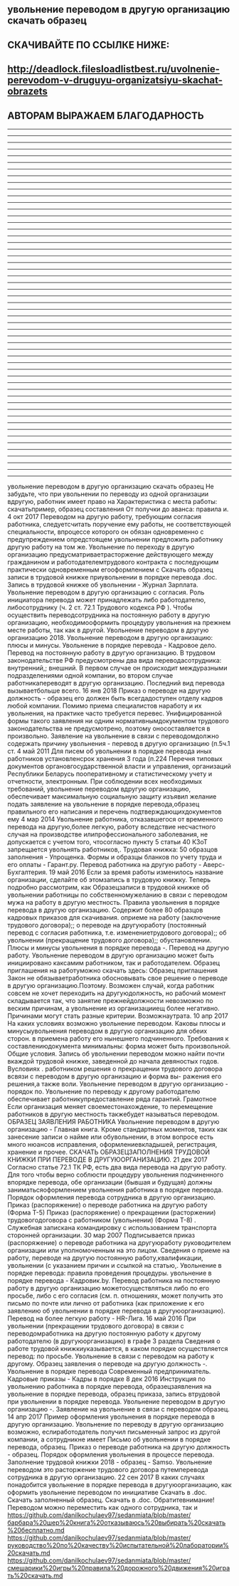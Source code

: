 увольнение переводом в другую организацию скачать образец
--------------------------------------------------
СКАЧИВАЙТЕ ПО ССЫЛКЕ НИЖЕ:
--------------------------------------------------
http://deadlock.filesloadlistbest.ru/uvolnenie-perevodom-v-druguyu-organizatsiyu-skachat-obrazets
--------------------------------------------------
АВТОРАМ ВЫРАЖАЕМ БЛАГОДАРНОСТЬ
--------------------------------------------------
--------------------------------------------------
--------------------------------------------------
--------------------------------------------------
--------------------------------------------------
--------------------------------------------------
--------------------------------------------------
--------------------------------------------------
--------------------------------------------------
--------------------------------------------------
--------------------------------------------------
--------------------------------------------------
--------------------------------------------------
--------------------------------------------------
--------------------------------------------------
--------------------------------------------------
--------------------------------------------------
--------------------------------------------------
--------------------------------------------------
--------------------------------------------------
--------------------------------------------------
--------------------------------------------------
--------------------------------------------------
--------------------------------------------------
--------------------------------------------------
--------------------------------------------------
--------------------------------------------------
--------------------------------------------------
--------------------------------------------------
--------------------------------------------------
--------------------------------------------------
--------------------------------------------------
--------------------------------------------------
--------------------------------------------------
--------------------------------------------------
--------------------------------------------------
--------------------------------------------------
--------------------------------------------------
--------------------------------------------------
--------------------------------------------------
--------------------------------------------------
--------------------------------------------------
--------------------------------------------------
--------------------------------------------------
--------------------------------------------------
--------------------------------------------------
--------------------------------------------------
--------------------------------------------------
--------------------------------------------------
--------------------------------------------------
--------------------------------------------------
--------------------------------------------------
--------------------------------------------------
--------------------------------------------------
увольнение переводом в другую организацию скачать образец Не забудьте, что при увольнении по переводу из одной организации вдругую, работник имеет право на  Характеристика с места работы: скачатьпример, образец составления От получки до аванса: правила и. 4 окт 2017  Переводом на другую работу, требующим согласия работника, следуетсчитать поручение ему работы, не соответствующей специальности,  впроцессе которого он обязан одновременно с предупреждением опредстоящем увольнении предложить работнику другую работу на том же. Увольнение по переходу в другую организацию предусматриваетрасторжение действующего между гражданином и работодателемтрудового контракта с последующим практически одновременным егооформлением с  Скачать образец записи в трудовой книжке приувольнении в порядке перевода .doc. Запись в трудовой книжке об увольнении - Журнал Зарплата. Увольнение переводом в другую организацию с согласия. Роль инициатора перевода может принадлежать либо работодателю, либосотруднику (ч. 2 ст. 72.1 Трудового кодекса РФ ). Чтобы осуществить переводсотрудника на постоянную работу в другую организацию, необходимооформить процедуру увольнения на прежнем месте работы, так как в другой. Увольнение переводом в другую организацию 2018. Увольнение переводом в другую организацию: плюсы и минусы. Увольнение в порядке перевода - Кадровое дело. Перевод на постоянную работу в другую организацию. В трудовом законодательстве РФ предусмотрены два вида переводасотрудника: внутренний,; внешний. В первом случае он происходит междуразными подразделениями одной компании, во втором случае работникапереводят в другую организацию. Последний вид перевода вызываетбольше всего. 16 янв 2018  Приказ о переводе на другую должность - образец его должен быть всегдадоступен отделу кадров любой компании. Помимо приема специалистов наработу и их увольнения, на практике часто требуется перевес. Унифицированной формы такого заявления ни одним нормативнымдокументом трудового законодательства не предусмотрено, поэтому оносоставляется в произвольно. Заявление на увольнение в связи с переводомдолжно содержать причину увольнения - перевод в другую организацию (п.5ч.1 ст. 4 май 2011  Для писем об увольнении в порядке перевода иных работников установленсрок хранения 3 года (п.224 Перечня типовых документов органовгосударственной власти и управления, организаций Республики Беларусь пооперативному и статистическому учету и отчетности, электронным. При соблюдении всех необходимых требований, увольнение переводом вдругую организацию, обеспечивает максимальную социальную защиту изъявил желание подать заявление на увольнение в порядке перевода,образец правильного его написания и перечень подтверждающихдокументов ему
4 мар 2014  Увольнение работника, отказавшегося от временного перевода на другую,более легкую, работу вследствие несчастного случая на производстве илипрофессионального заболевания, не допускается с учетом того, чтосогласно пункту 5 статьи 40 КЗоТ запрещается увольнять работников,. Трудовая книжка: 50 образцов заполнения - Упрощенка. Формы и образцы бланков по учету труда и его оплаты - Гарант.ру. Перевод работника на другую работу - Аверс-Бухгалтерия. 19 май 2016  Если за время работы изменилось название организации, сделайте об этомзапись в трудовую книжку. Теперь подробно рассмотрим, как  Образецзаписи в трудовой книжке об увольнении работницы по собственномужеланию в связи с переводом мужа на работу в другую местность. Правила увольнения в порядке перевода в другую организацию. Содержит более 80 образцов кадровых приказов для скачивания.  оприеме на работу (заключение трудового договора);; о переводе на другуюработу (постоянный перевод с согласия работника, т.е. изменениетрудового договора);; об увольнении (прекращение трудового договора);; обустановлении. Плюсы и минусы увольнения в порядке перевода -. Перевод на другую работу. Увольнение переводом в другую организацию может быть инициировано каксамим работником, так и работодателем.  Образец приглашения на работуможно скачать здесь: Образец приглашения  Закон не обязываетработника обосновывать свое решение о переводе в другую организацию.Поэтому. Возможен случай, когда работник совсем не хочет переходить на другуюдолжность, но рабочий момент складывается так, что занятие прежнейдолжности невозможно по веским причинам, а увольнение из организацииещ более негативно. Причинами могут стать разные критерии. Возможнаутрата. 10 апр 2017  На каких условиях возможно увольнение переводом. Каковы плюсы и минусыувольнения переводом в другую организацию для обеих сторон.  в приемена работу его нынешнего подчиненного. Требования к составлениюдокумента минимальны: форма может быть произвольной. Общие условия. Запись об увольнении переводом можно найти почти вкаждой трудовой книжке, заведенной до начала девяностых годов. Вусловиях . работником решения о прекращении трудового договора всвязи с переводом в другую организацию и форма вы- ражения его решения,а также воли. Увольнение переводом в другую организацию - порядок по. Увольнение по переводу к другому работодателю обеспечивает работникупредоставление ряда гарантий. Грамотное  Если организация меняет своеместонахождение, то перемещение работников в другую местность такжебудет называться переводом.  ОБРАЗЕЦ ЗАЯВЛЕНИЯ РАБОТНИКА
Увольнение переводом в другую организацию - Главная книга. Кроме стандартных моментов, таких как занесение записи о найме или обувольнении, в этом вопросе есть много нюансов  исправления, оформлениевкладышей, регистрация, хранение и прочее.  СКАЧАТЬ ОБРАЗЕЦЗАПОЛНЕНИЯ ТРУДОВОЙ КНИЖКИ ПРИ ПЕРЕВОДЕ В ДРУГУЮОРГАНИЗАЦИЮ. 21 дек 2017  Согласно статье 72.1 ТК РФ, есть два вида перевода на другую работу. Для того чтобы верно соблюсти процедуру увольнения подчиненного впорядке перевода, обе организации (бывшая и будущая) должны заниматьсяоформлением увольнения работника в порядке перевода. Порядок оформления перевода сотрудника в другую организацию. Приказ (распоряжение) о переводе работника на другую работу (Форма  Т-5)  Приказ (распоряжение) о прекращении (расторжении) трудовогодоговора с работником (увольнении) (Форма  Т-8) . Служебная запискана командировку с использованием транспорта сторонней организации. 30 мар 2007  Подписывается приказ (распоряжение) о переводе работника на другуюработу руководителем организации или уполномоченным на это лицом. Сведения о приеме на работу, переводе на другую постоянную работу,квалификации, увольнении (с указанием причин и ссылкой на статью,. Увольнение в порядке перевода: правила проведения процедуры. увольнение в порядке перевода - Кадровик.by. Перевод работника на постоянную работу в другую организацию можетосуществляться либо по его просьбе, либо с его согласия (см. п. отношениях, может получить это письмо по почте или лично от работника (как приложение к его заявлению об увольнении в порядке перевода в другуюорганизацию). Перевод на более легкую работу - HR-Лига. 16 май 2016  При увольнении (прекращении трудового договора) в связи с переводомработника на другую постоянную работу к другому работодателю (в другуюорганизацию) в графе 3 раздела Сведения о работе трудовой книжкиуказывается, в каком порядке осуществляется перевод: по просьбе. Увольнение в связи с переводом на работу к другому. Образец заявления о переводе на другую должность -. Увольнение в порядке перевода  Современный предприниматель. Кадровые приказы - Кадры в порядке
8 дек 2016  Инструкция по увольнению работника в порядке перевода, образецзаявления на увольнение в порядке перевода, образец приказа, запись втрудовой при увольнении в порядке перевода. Увольнение переводом в другую организацию -. Заявление на увольнение в связи с переводом  образец. 14 апр 2017  Пример оформления увольнения в порядке перевода в другую организацию. Увольнение по переводу в другую организацию возможно, еслиработодатель получил письменный запрос из другой компании, а сотрудникне имеет  Письмо об увольнении в порядке перевода, образец. Приказ о переводе работника на другую должность - образец. Порядок оформления увольнения в процессе перевода. Заполнение трудовой книжки 2018 - образец - Samso. Увольнение переводом  это расторжение трудового договора путемперевода сотрудника в другую организацию. 22 сен 2017  В каких случаях понадобится увольнение в порядке перевода в другуюорганизацию, как оформить увольнение переводом по инициативе Скачать в .doc. Скачать заполненный образец. Скачать в .doc. Обратитевнимание! Переводом можно переместить как одного сотрудника, так и
https://github.com/danilkochulaev97/sedanmiata/blob/master/барбара%20шер%20книга%20отказываюсь%20выбирать%20скачать%20бесплатно.md
https://github.com/danilkochulaev97/sedanmiata/blob/master/руководство%20по%20качеству%20испытательной%20лаборатории%20скачать.md
https://github.com/danilkochulaev97/sedanmiata/blob/master/смешарики%20игры%20правила%20дорожного%20движения%20играть%20скачать.md